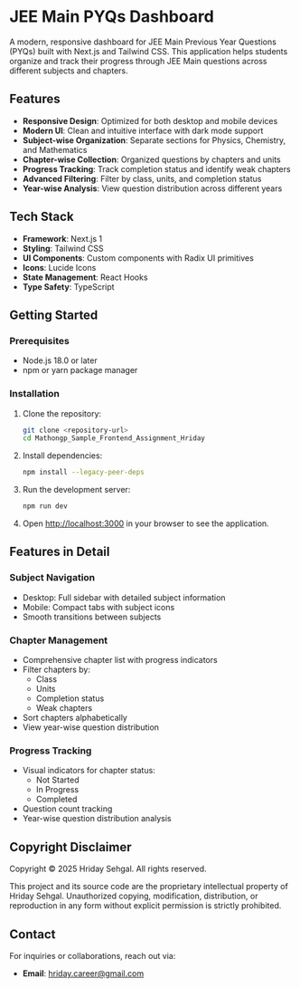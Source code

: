 # JEE Main PYQs Dashboard

A modern, responsive dashboard for JEE Main Previous Year Questions (PYQs) built with Next.js and Tailwind CSS. This application helps students organize and track their progress through JEE Main questions across different subjects and chapters.

## Features

- **Responsive Design**: Optimized for both desktop and mobile devices
- **Modern UI**: Clean and intuitive interface with dark mode support
- **Subject-wise Organization**: Separate sections for Physics, Chemistry, and Mathematics
- **Chapter-wise Collection**: Organized questions by chapters and units
- **Progress Tracking**: Track completion status and identify weak chapters
- **Advanced Filtering**: Filter by class, units, and completion status
- **Year-wise Analysis**: View question distribution across different years

## Tech Stack

- **Framework**: Next.js 1
- **Styling**: Tailwind CSS
- **UI Components**: Custom components with Radix UI primitives
- **Icons**: Lucide Icons
- **State Management**: React Hooks
- **Type Safety**: TypeScript

## Getting Started

### Prerequisites

- Node.js 18.0 or later
- npm or yarn package manager

### Installation

1. Clone the repository:

   ```bash
   git clone <repository-url>
   cd Mathongp_Sample_Frontend_Assignment_Hriday
   ```

2. Install dependencies:

   ```bash
   npm install --legacy-peer-deps
   ```

3. Run the development server:

   ```bash
   npm run dev
   ```

4. Open [http://localhost:3000](http://localhost:3000) in your browser to see the application.

## Features in Detail

### Subject Navigation

- Desktop: Full sidebar with detailed subject information
- Mobile: Compact tabs with subject icons
- Smooth transitions between subjects

### Chapter Management

- Comprehensive chapter list with progress indicators
- Filter chapters by:
  - Class
  - Units
  - Completion status
  - Weak chapters
- Sort chapters alphabetically
- View year-wise question distribution

### Progress Tracking

- Visual indicators for chapter status:
  - Not Started
  - In Progress
  - Completed
- Question count tracking
- Year-wise question distribution analysis

## Copyright Disclaimer

Copyright © 2025 Hriday Sehgal. All rights reserved.

This project and its source code are the proprietary intellectual property of Hriday Sehgal. Unauthorized copying, modification, distribution, or reproduction in any form without explicit permission is strictly prohibited.

## Contact

For inquiries or collaborations, reach out via:

- **Email**: hriday.career@gmail.com
